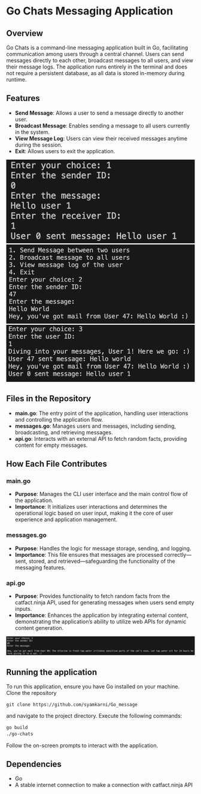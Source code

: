 # Go Chats Messaging Application

## Overview
Go Chats is a command-line messaging application built in Go, facilitating communication among users through a central channel. Users can send messages directly to each other, broadcast messages to all users, and view their message logs. The application runs entirely in the terminal and does not require a persistent database, as all data is stored in-memory during runtime.

## Features
- **Send Message**: Allows a user to send a message directly to another user.
- **Broadcast Message**: Enables sending a message to all users currently in the system.
- **View Message Log**: Users can view their received messages anytime during the session.
- **Exit**: Allows users to exit the application.

![Send Message](assets/c1.png)
![Broadcast Message](assets/c2.png)
![View Message](assets/c3.png)

## Files in the Repository
- **main.go**: The entry point of the application, handling user interactions and controlling the application flow.
- **messages.go**: Manages users and messages, including sending, broadcasting, and retrieving messages.
- **api.go**: Interacts with an external API to fetch random facts, providing content for empty messages.

## How Each File Contributes

### main.go
- **Purpose**: Manages the CLI user interface and the main control flow of the application.
- **Importance**: It initializes user interactions and determines the operational logic based on user input, making it the core of user experience and application management.

### messages.go
- **Purpose**: Handles the logic for message storage, sending, and logging.
- **Importance**: This file ensures that messages are processed correctly—sent, stored, and retrieved—safeguarding the functionality of the messaging features.

### api.go
- **Purpose**: Provides functionality to fetch random facts from the catfact.ninja API, used for generating messages when users send empty inputs.
- **Importance**: Enhances the application by integrating external content, demonstrating the application’s ability to utilize web APIs for dynamic content generation.

![Cat Fact API Here](assets/cfact.png)

## Running the application
To run this application, ensure you have Go installed on your machine. Clone the repository
```
git clone https://github.com/syamkarni/Go_message
```
 and navigate to the project directory. Execute the following commands:

```bash
go build
./go-chats
```

Follow the on-screen prompts to interact with the application.

## Dependencies
- Go
- A stable internet connection to make a connection with catfact.ninja API
